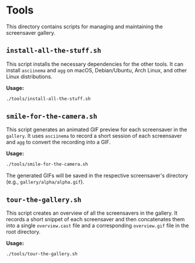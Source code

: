 # Tools

This directory contains scripts for managing and maintaining the screensaver gallery.

## `install-all-the-stuff.sh`

This script installs the necessary dependencies for the other tools. It can install `asciinema` and `agg` on macOS, Debian/Ubuntu, Arch Linux, and other Linux distributions.

**Usage:**
```bash
./tools/install-all-the-stuff.sh
```

## `smile-for-the-camera.sh`

This script generates an animated GIF preview for each screensaver in the `gallery`. It uses `asciinema` to record a short session of each screensaver and `agg` to convert the recording into a GIF.

**Usage:**
```bash
./tools/smile-for-the-camera.sh
```
The generated GIFs will be saved in the respective screensaver's directory (e.g., `gallery/alpha/alpha.gif`).

## `tour-the-gallery.sh`

This script creates an overview of all the screensavers in the gallery. It records a short snippet of each screensaver and then concatenates them into a single `overview.cast` file and a corresponding `overview.gif` file in the root directory.

**Usage:**
```bash
./tools/tour-the-gallery.sh
```
